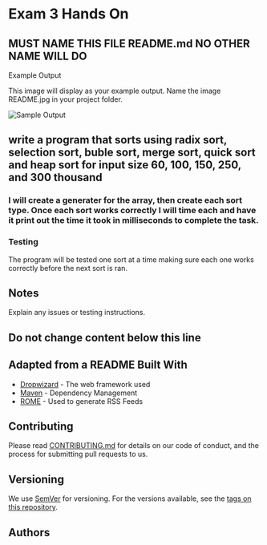 # Exam 3 Hands On

## MUST NAME THIS FILE README.md  NO OTHER NAME WILL DO

Example Output

This image will display as your example output. Name the image README.jpg in your project folder.

![Sample Output](README.jpg)



## write a program that sorts using radix sort, selection sort, buble sort, merge sort, quick sort and heap sort for input size 60, 100, 150, 250, and 300 thousand



### I will create a generater for the array, then create each sort type. Once each sort works correctly I will time each and have it print out the time it took in milliseconds to complete the task.



### Testing

The program will be tested one sort at a time making sure each one works correctly before the next sort is ran. 




## Notes

Explain any issues or testing instructions.



## Do not change content below this line

## Adapted from a README Built With

* [Dropwizard](http://www.dropwizard.io/1.0.2/docs/) - The web framework used
* [Maven](https://maven.apache.org/) - Dependency Management
* [ROME](https://rometools.github.io/rome/) - Used to generate RSS Feeds

## Contributing

Please read [CONTRIBUTING.md](https://gist.github.com/PurpleBooth/b24679402957c63ec426) for details on our code of conduct, and the process for submitting pull requests to us.

## Versioning

We use [SemVer](http://semver.org/) for versioning. For the versions available, see the [tags on this repository](https://github.com/your/project/tags). 

## Authors
